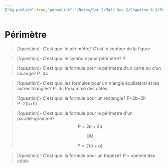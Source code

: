 ```yaml
---
{"dg-publish":true,"permalink":"/Notes/Sec 2/Math Sec 2/Chapitre 6.2/Périmètre/"}
---
```


# Périmètre

>[!question]- C’est quoi le périmètre?
>C’est le contour de la figure

>[!question]- C’est quoi le symbole pour périmètre?
>P

>[!question]- C’est quoi la formule pour le périmètre d’un carré ou d’un losange?
>P=4c

>[!question]- C’est quoi les formules pour un triangle équilatéral et les autres triangles?
>P=3c
>P=somme des côtés

>[!question]- C’est quoi la formule pour un rectangle?
>P=2b+2h
>P=2(b+h)

>[!question]- C’est quoi la formule pour le périmètre d'un parallélogramme?
>$$P=2b+2a$$
><p align="center">OU</p>
>
>$$P=2(b+a)$$

>[!question]- C’est quoi la formule pour un trapèze?
>$P$ = somme des côtés

